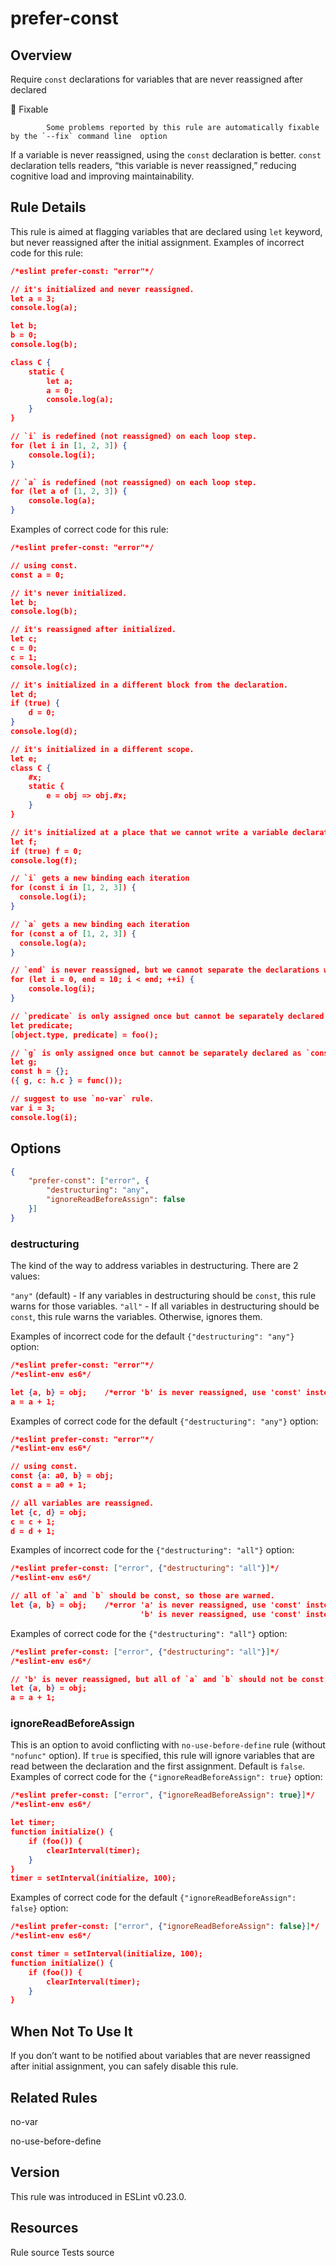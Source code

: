 
# prefer-const
## Overview
Require `const` declarations for variables that are never reassigned after declared


🔧 Fixable

            Some problems reported by this rule are automatically fixable by the `--fix` command line  option
        


If a variable is never reassigned, using the `const` declaration is better.
`const` declaration tells readers, “this variable is never reassigned,” reducing cognitive load and improving maintainability.
## Rule Details
This rule is aimed at flagging variables that are declared using `let` keyword, but never reassigned after the initial assignment.
Examples of incorrect code for this rule:


```json
/*eslint prefer-const: "error"*/

// it's initialized and never reassigned.
let a = 3;
console.log(a);

let b;
b = 0;
console.log(b);

class C {
    static {
        let a;
        a = 0;
        console.log(a);
    }
}

// `i` is redefined (not reassigned) on each loop step.
for (let i in [1, 2, 3]) {
    console.log(i);
}

// `a` is redefined (not reassigned) on each loop step.
for (let a of [1, 2, 3]) {
    console.log(a);
}
```
Examples of correct code for this rule:


```json
/*eslint prefer-const: "error"*/

// using const.
const a = 0;

// it's never initialized.
let b;
console.log(b);

// it's reassigned after initialized.
let c;
c = 0;
c = 1;
console.log(c);

// it's initialized in a different block from the declaration.
let d;
if (true) {
    d = 0;
}
console.log(d);

// it's initialized in a different scope.
let e;
class C {
    #x;
    static {
        e = obj => obj.#x;
    }
}

// it's initialized at a place that we cannot write a variable declaration.
let f;
if (true) f = 0;
console.log(f);

// `i` gets a new binding each iteration
for (const i in [1, 2, 3]) {
  console.log(i);
}

// `a` gets a new binding each iteration
for (const a of [1, 2, 3]) {
  console.log(a);
}

// `end` is never reassigned, but we cannot separate the declarations without modifying the scope.
for (let i = 0, end = 10; i < end; ++i) {
    console.log(i);
}

// `predicate` is only assigned once but cannot be separately declared as `const`
let predicate;
[object.type, predicate] = foo();

// `g` is only assigned once but cannot be separately declared as `const`
let g;
const h = {};
({ g, c: h.c } = func());

// suggest to use `no-var` rule.
var i = 3;
console.log(i);
```
## Options

```json
{
    "prefer-const": ["error", {
        "destructuring": "any",
        "ignoreReadBeforeAssign": false
    }]
}
```
### destructuring
The kind of the way to address variables in destructuring.
There are 2 values:

`"any"` (default) - If any variables in destructuring should be `const`, this rule warns for those variables.
`"all"` - If all variables in destructuring should be `const`, this rule warns the variables. Otherwise, ignores them.

Examples of incorrect code for the default `{"destructuring": "any"}` option:


```json
/*eslint prefer-const: "error"*/
/*eslint-env es6*/

let {a, b} = obj;    /*error 'b' is never reassigned, use 'const' instead.*/
a = a + 1;
```
Examples of correct code for the default `{"destructuring": "any"}` option:


```json
/*eslint prefer-const: "error"*/
/*eslint-env es6*/

// using const.
const {a: a0, b} = obj;
const a = a0 + 1;

// all variables are reassigned.
let {c, d} = obj;
c = c + 1;
d = d + 1;
```
Examples of incorrect code for the `{"destructuring": "all"}` option:


```json
/*eslint prefer-const: ["error", {"destructuring": "all"}]*/
/*eslint-env es6*/

// all of `a` and `b` should be const, so those are warned.
let {a, b} = obj;    /*error 'a' is never reassigned, use 'const' instead.
                             'b' is never reassigned, use 'const' instead.*/
```
Examples of correct code for the `{"destructuring": "all"}` option:


```json
/*eslint prefer-const: ["error", {"destructuring": "all"}]*/
/*eslint-env es6*/

// 'b' is never reassigned, but all of `a` and `b` should not be const, so those are ignored.
let {a, b} = obj;
a = a + 1;
```
### ignoreReadBeforeAssign
This is an option to avoid conflicting with `no-use-before-define` rule (without `"nofunc"` option).
If `true` is specified, this rule will ignore variables that are read between the declaration and the first assignment.
Default is `false`.
Examples of correct code for the `{"ignoreReadBeforeAssign": true}` option:


```json
/*eslint prefer-const: ["error", {"ignoreReadBeforeAssign": true}]*/
/*eslint-env es6*/

let timer;
function initialize() {
    if (foo()) {
        clearInterval(timer);
    }
}
timer = setInterval(initialize, 100);
```
Examples of correct code for the default `{"ignoreReadBeforeAssign": false}` option:


```json
/*eslint prefer-const: ["error", {"ignoreReadBeforeAssign": false}]*/
/*eslint-env es6*/

const timer = setInterval(initialize, 100);
function initialize() {
    if (foo()) {
        clearInterval(timer);
    }
}
```
## When Not To Use It
If you don’t want to be notified about variables that are never reassigned after initial assignment, you can safely disable this rule.
## Related Rules


no-var 

no-use-before-define 


## Version
This rule was introduced in ESLint v0.23.0.
## Resources

Rule source 
Tests source 

